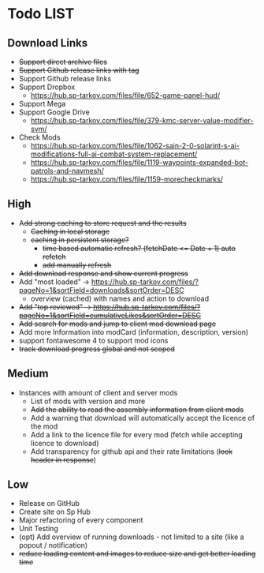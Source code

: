 # Todo LIST

## Download Links
- ~~Support direct archive files~~
- ~~Support Github release links with tag~~
- Support Github release links
- Support Dropbox
  - https://hub.sp-tarkov.com/files/file/652-game-panel-hud/
- Support Mega
- Support Google Drive
  - https://hub.sp-tarkov.com/files/file/379-kmc-server-value-modifier-svm/
- Check Mods
  - https://hub.sp-tarkov.com/files/file/1062-sain-2-0-solarint-s-ai-modifications-full-ai-combat-system-replacement/
  - https://hub.sp-tarkov.com/files/file/1119-waypoints-expanded-bot-patrols-and-navmesh/
  - https://hub.sp-tarkov.com/files/file/1159-morecheckmarks/

## High
- A~~dd strong caching to store request and the results~~
  - ~~Caching in local storage~~
  - ~~caching in persistent storage?~~
    - ~~time based automatic refresh? (fetchDate <= Date + 1) auto refetch~~
    - ~~add manually refresh~~
- ~~Add download response and show current progress~~
- Add "most loaded" -> https://hub.sp-tarkov.com/files/?pageNo=1&sortField=downloads&sortOrder=DESC
  - overview (cached) with names and action to download
- ~~Add "top reviewed" -> https://hub.sp-tarkov.com/files/?pageNo=1&sortField=cumulativeLikes&sortOrder=DESC~~
- ~~Add search for mods and jump to client mod download page~~
- Add more Information into modCard (information, description, version)
- support fontawesome 4 to support mod icons
- ~~track download progress global and not scoped~~

## Medium
- Instances with amount of client and server mods
  - List of mods with version and more
  - ~~Add the ability to read the assembly information from client mods~~
  - Add a warning that download will automatically accept the licence of the mod
  - Add a link to the licence file for every mod (fetch while accepting licence to download)
  - Add transparency for github api and their rate limitations (~~look header in response~~)


## Low
- Release on GitHub
- Create site on Sp Hub
- Major refactoring of every component
- Unit Testing
- (opt) Add overview of running downloads - not limited to a site (like a popout / notification)
- ~~reduce loading content and images to reduce size and get better loading time~~








